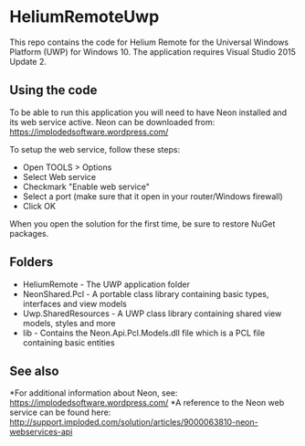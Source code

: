 # HeliumRemoteUwp

This repo contains the code for Helium Remote for the Universal Windows Platform (UWP) for Windows 10. The application requires Visual Studio 2015 Update 2.

## Using the code

To be able to run this application you will need to have Neon installed and its web service active.
Neon can be downloaded from: https://implodedsoftware.wordpress.com/

To setup the web service, follow these steps:
* Open TOOLS > Options
* Select Web service
* Checkmark "Enable web service"
* Select a port (make sure that it open in your router/Windows firewall)
* Click OK

When you open the solution for the first time, be sure to restore NuGet packages.

## Folders

* HeliumRemote - The UWP application folder
* NeonShared.Pcl - A portable class library containing basic types, interfaces and view models
* Uwp.SharedResources - A UWP class library containing shared view models, styles and more
* lib - Contains the Neon.Api.Pcl.Models.dll file which is a PCL file containing basic entities

## See also

*For additional information about Neon, see: https://implodedsoftware.wordpress.com/
*A reference to the Neon web service can be found here: http://support.imploded.com/solution/articles/9000063810-neon-webservices-api
